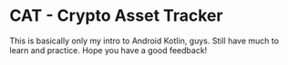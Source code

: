 # CAT - Crypto Asset Tracker

This is basically only my intro to Android Kotlin, guys. Still have much to learn and practice. Hope you have a good feedback!
